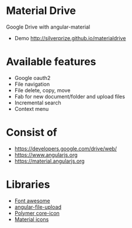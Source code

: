 Material Drive
=
Google Drive with angular-material
- Demo http://silverprize.github.io/materialdrive

Available features
=
- Google oauth2
- File navigation
- File delete, copy, move
- Fab for new document/folder and upload files
- Incremental search
- Context menu

Consist of
=
- https://developers.google.com/drive/web/
- https://www.angularjs.org
- https://material.angularjs.org

Libraries
=
- [Font awesome](http://fontawesome.io/)
- [angular-file-upload](https://github.com/danialfarid/angular-file-upload)
- [Polymer core-icon](https://www.polymer-project.org/0.5/components/core-elements/demo.html#core-icon)
- [Material icons](https://www.google.com/design/icons)
